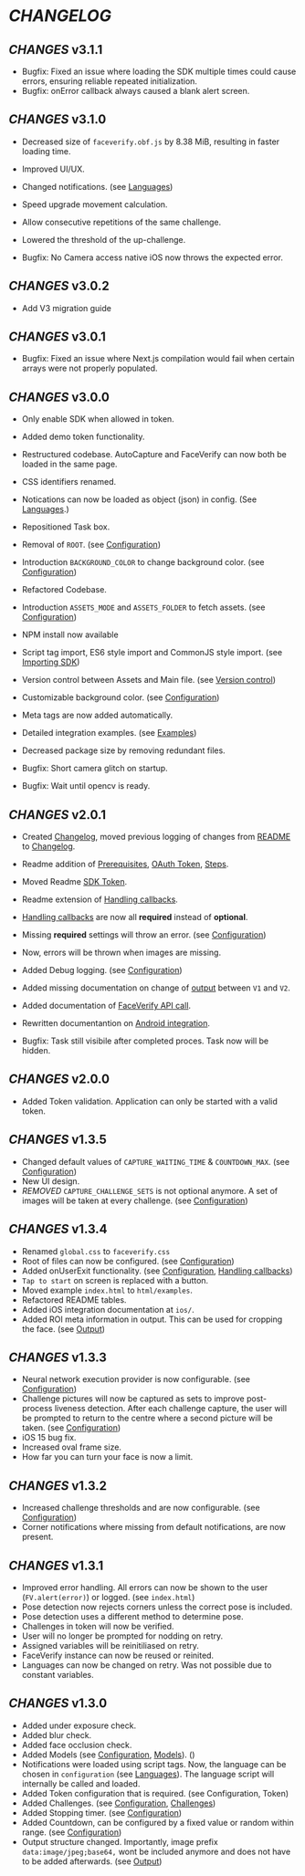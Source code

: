 # *CHANGELOG*

## *CHANGES* v3.1.1

- Bugfix: Fixed an issue where loading the SDK multiple times could cause errors, ensuring reliable repeated initialization.
- Bugfix: onError callback always caused a blank alert screen.

## *CHANGES* v3.1.0

- Decreased size of `faceverify.obf.js` by 8.38 MiB, resulting in faster loading time.
- Improved UI/UX.
- Changed notifications. (see [Languages](README.md#languages))
- Speed upgrade movement calculation.
- Allow consecutive repetitions of the same challenge.
- Lowered the threshold of the up-challenge.

- Bugfix: No Camera access native iOS now throws the expected error.

## *CHANGES* v3.0.2

- Add V3 migration guide

## *CHANGES* v3.0.1

- Bugfix: Fixed an issue where Next.js compilation would fail when certain arrays were not properly populated.

## *CHANGES* v3.0.0

- Only enable SDK when allowed in token.
- Added demo token functionality.
- Restructured codebase. AutoCapture and FaceVerify can now both be loaded in the same page.
- CSS identifiers renamed.
- Notications can now be loaded as object (json) in config. (See [Languages](README.md#languages).)
- Repositioned Task box.
- Removal of `ROOT`. (see [Configuration](README.md#configuration))
- Introduction `BACKGROUND_COLOR` to change background color. (see [Configuration](README.md#configuration))
- Refactored Codebase.
- Introduction `ASSETS_MODE` and `ASSETS_FOLDER` to fetch assets. (see [Configuration](README.md#configuration))
- NPM install now available
- Script tag import, ES6 style import and CommonJS style import. (see [Importing SDK](README.md#importing-sdk))
- Version control between Assets and Main file. (see [Version control](README.md#version-control))
- Customizable background color. (see [Configuration](README.md#configuration))
- Meta tags are now added automatically.
- Detailed integration examples. (see [Examples](examples/README.md))
- Decreased package size by removing redundant files.

- Bugfix: Short camera glitch on startup.
- Bugfix: Wait until opencv is ready.

## *CHANGES* v2.0.1

- Created [Changelog](#changelog), moved previous logging of changes from [README](README.md) to [Changelog](#changelog).
- Readme addition of [Prerequisites](README.md#prerequisites), [OAuth Token](README.md#oauth-token), [Steps](README.md#steps).
- Moved Readme [SDK Token](README.md#sdk-token).
- Readme extension of [Handling callbacks](README.md#handling-callbacks).
- [Handling callbacks](README.md#handling-callbacks) are now all **required** instead of **optional**.
- Missing **required** settings will throw an error. (see [Configuration](README.md#configuration))
- Now, errors will be thrown when images are missing.
- Added Debug logging. (see [Configuration](README.md#configuration))
- Added missing documentation on change of [output](README.md#output) between `V1` and `V2`.
- Added documentation of [FaceVerify API call](README.md#faceverify-api-call).
- Rewritten documentantion on [Android integration](/android/README.md).

- Bugfix: Task still visibile after completed proces. Task now will be hidden.

## *CHANGES* v2.0.0

- Added Token validation. Application can only be started with a valid token.

## *CHANGES* v1.3.5

- Changed default values of `CAPTURE_WAITING_TIME` & `COUNTDOWN_MAX`. (see [Configuration](README.md#configuration))
- New UI design.
- *REMOVED* `CAPTURE_CHALLENGE_SETS` is not optional anymore. A set of images will be taken at every challenge. (see [Configuration](README.md#configuration))

## *CHANGES* v1.3.4

- Renamed `global.css` to `faceverify.css`
- Root of files can now be configured. (see [Configuration](README.md#configuration))
- Added onUserExit functionality. (see [Configuration](README.md#configuration), [Handling callbacks](README.md#handling-callbacks))
- `Tap to start` on screen is replaced with a button.
- Moved example `index.html` to `html/examples`.
- Refactored README tables.
- Added iOS integration documentation at `ios/`.
- Added ROI meta information in output. This can be used for cropping the face. (see [Output](README.md#output))

## *CHANGES* v1.3.3

- Neural network execution provider is now configurable. (see [Configuration](README.md#configuration))
- Challenge pictures will now be captured as sets to improve post-process liveness detection. After each challenge capture, the user will be prompted to return to the centre where a second picture will be taken.  (see [Configuration](README.md#configuration))
- iOS 15 bug fix.
- Increased oval frame size.
- How far you can turn your face is now a limit.

## *CHANGES* v1.3.2

- Increased challenge thresholds and are now configurable. (see [Configuration](README.md#configuration))
- Corner notifications where missing from default notifications, are now present.

## *CHANGES* v1.3.1

- Improved error handling. All errors can now be shown to the user (`FV.alert(error)`) or logged. (see `index.html`)
- Pose detection now rejects corners unless the correct pose is included.
- Pose detection uses a different method to determine pose.
- Challenges in token will now be verified.
- User will no longer be prompted for nodding on retry.
- Assigned variables will be reinitiliased on retry.
- FaceVerify instance can now be reused or reinited.
- Languages can now be changed on retry. Was not possible due to constant variables.

## *CHANGES* v1.3.0

- Added under exposure check.
- Added blur check.
- Added face occlusion check.
- Added Models (see [Configuration](README.md#configuration), [Models](README.md#models)). ()
- Notifications were loaded using script tags. Now, the language can be chosen in `configuration` (see [Languages](README.md#languages)). The language script will internally be called and loaded.
- Added Token configuration that is required. (see Configuration, Token)
- Added Challenges. (see [Configuration](README.md#configuration), [Challenges](README.md#challenges))
- Added Stopping timer. (see [Configuration](README.md#configuration))
- Added Countdown, can be configured by a fixed value or random within range. (see [Configuration](README.md#configuration))
- Output structure changed. Importantly, image prefix `data:image/jpeg;base64,` wont be included anymore and does not have to be added afterwards. (see [Output](README.md#output))

